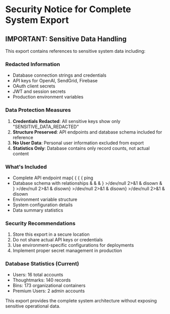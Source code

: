 # Security Notice for Complete System Export

## IMPORTANT: Sensitive Data Handling

This export contains references to sensitive system data including:

### Redacted Information
- Database connection strings and credentials
- API keys for OpenAI, SendGrid, Firebase
- OAuth client secrets
- JWT and session secrets
- Production environment variables

### Data Protection Measures
1. **Credentials Redacted**: All sensitive keys show only "SENSITIVE_DATA_REDACTED"
2. **Structure Preserved**: API endpoints and database schema included for reference
3. **No User Data**: Personal user information excluded from export
4. **Statistics Only**: Database contains only record counts, not actual content

### What's Included
- Complete API endpoint map{ { { { ping
- Database schema with relationships & &  & } >/dev/null 2>&1 & disown & } >/dev/null 2>&1 & disown} >/dev/null 2>&1 & disown} >/dev/null 2>&1 & disown
- Environment variable structure
- System configuration details
- Data summary statistics

### Security Recommendations
1. Store this export in a secure location
2. Do not share actual API keys or credentials
3. Use environment-specific configurations for deployments
4. Implement proper secret management in production

### Database Statistics (Current)
- Users: 16 total accounts
- Thoughtmarks: 140 records
- Bins: 173 organizational containers
- Premium Users: 2 admin accounts

This export provides the complete system architecture without exposing sensitive operational data.